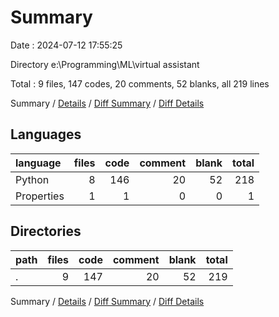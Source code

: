 # Summary

Date : 2024-07-12 17:55:25

Directory e:\\Programming\\ML\\virtual assistant

Total : 9 files,  147 codes, 20 comments, 52 blanks, all 219 lines

Summary / [Details](details.md) / [Diff Summary](diff.md) / [Diff Details](diff-details.md)

## Languages
| language | files | code | comment | blank | total |
| :--- | ---: | ---: | ---: | ---: | ---: |
| Python | 8 | 146 | 20 | 52 | 218 |
| Properties | 1 | 1 | 0 | 0 | 1 |

## Directories
| path | files | code | comment | blank | total |
| :--- | ---: | ---: | ---: | ---: | ---: |
| . | 9 | 147 | 20 | 52 | 219 |

Summary / [Details](details.md) / [Diff Summary](diff.md) / [Diff Details](diff-details.md)